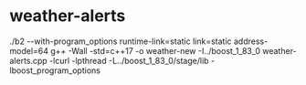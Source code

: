 # weather-alerts

./b2 --with-program_options runtime-link=static link=static address-model=64
g++ -Wall -std=c++17 -o weather-new -I../boost_1_83_0 weather-alerts.cpp -lcurl -lpthread -L../boost_1_83_0/stage/lib -lboost_program_options
